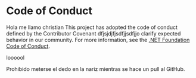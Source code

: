 # Code of Conduct
Hola me llamo christian
This project has adopted the code of conduct defined by the Contributor Covenant
dfjsjdjfjsdfjjsdfjjo clarify expected behavior in our community.
For more information, see the [.NET Foundation Code of Conduct](https://dotnetfoundation.org/code-of-conduct).


loooool

Prohibido meterse el dedo en la nariz mientras se hace un pull al GitHub.



